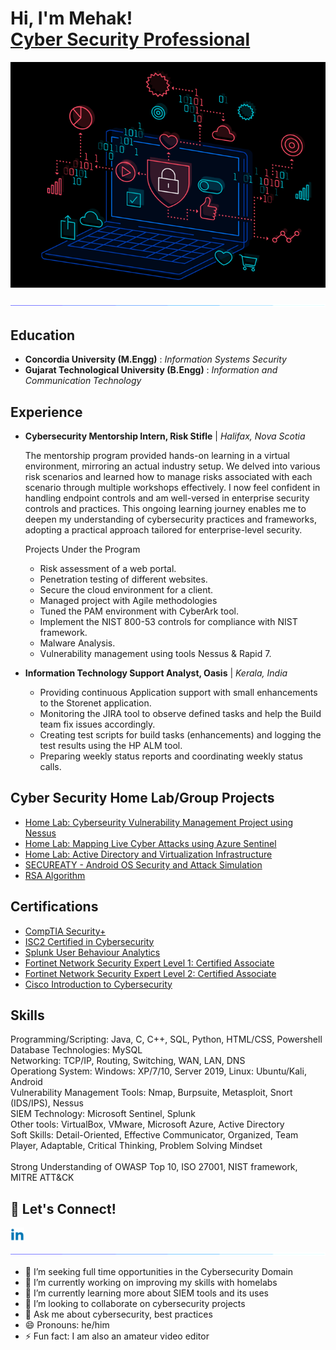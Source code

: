 <h1>Hi, I'm Mehak! <br/><a href="https://www.linkedin.com/in/mehak-security/">Cyber Security Professional</a></h1>

<p align="center">
  <img src="https://github.com/mehakashik/mehakashik/blob/main/assets/Computer-Animation-black.gif">
</p>

<p  align="center">
<img src="https://github.com/mehakashik/mehakashik/blob/main/assets/line-neon.gif">             
</p>

<h2>Education </h2>

- **Concordia University (M.Engg)** : *Information Systems Security* <br>
- **Gujarat Technological University (B.Engg)** : *Information and Communication Technology*

<h2>Experience</h2>

- **Cybersecurity Mentorship Intern, Risk Stifle** | *Halifax, Nova Scotia* <br>
 
  The mentorship program provided hands-on learning in a virtual environment, mirroring an actual industry setup. We delved into various risk scenarios and learned how to manage risks associated with each scenario through multiple workshops effectively. I now feel confident in handling endpoint controls and am well-versed in enterprise security controls and practices. This ongoing learning journey enables me to deepen my understanding of cybersecurity practices and frameworks, adopting a practical approach tailored for enterprise-level security.

  Projects Under the Program 
  - Risk assessment of a web portal. 
  - Penetration testing of different websites. 
  - Secure the cloud environment for a client. 
  - Managed project with Agile methodologies
  - Tuned the PAM environment with CyberArk tool.
  - Implement the NIST 800-53 controls for compliance with NIST framework.
  - Malware Analysis.
  - Vulnerability management using tools Nessus & Rapid 7.

- **Information Technology Support Analyst, Oasis** | *Kerala, India* <br>
  - Providing continuous Application support with small enhancements to the Storenet application.
  - Monitoring the JIRA tool to observe defined tasks and help the Build team fix issues accordingly.
  - Creating test scripts for build tasks (enhancements) and logging the test results using the HP ALM tool.
  - Preparing weekly status reports and coordinating weekly status calls.


<h2>Cyber Security Home Lab/Group Projects</h2>

- [Home Lab: Cyberseurity Vulnerability Management Project using Nessus](https://github.com/mehakashik/Cybersecurity-Vulnerability-Management-Project-using-Nessus)
- [Home Lab: Mapping Live Cyber Attacks using Azure Sentinel](https://github.com/mehakashik/Mapping-Live-Cyber-Attacks-Using-Azure-Sentinel)
- [Home Lab: Active Directory and Virtualization Infrastructure](https://github.com/mehakashik/Active-Directory-and-Virtualization-Infrastructure)
- [SECUREATY - Android OS Security and Attack Simulation](https://github.com/mehakashik/SecurEaty)
- [RSA Algorithm](https://github.com/mehakashik/RSA-Algorithm)


<h2>Certifications</h2>

- [CompTIA Security+](https://www.credly.com/badges/9fd1d2bd-afaf-4ba9-859e-0ff483615615/public_url) 
- [ISC2 Certified in Cybersecurity](https://www.credly.com/badges/66ba3ceb-1d30-4e3a-a54c-ed76d506e0f7/public_url)
- [Splunk User Behaviour Analytics](https://education.splunk.com/award/completion/676d4123-647e-34bf-9e65-d7b42e005560.)
- [Fortinet Network Security Expert Level 1: Certified Associate](https://training.fortinet.com/mod/customcert/verify_certificate.php)
- [Fortinet Network Security Expert Level 2: Certified Associate](https://training.fortinet.com/mod/customcert/verify_certificate.php)
- [Cisco Introduction to Cybersecurity](https://www.credly.com/earner/earned/badge/50126b67-ab0b-4bb6-8cef-7b0cdcaffe2e)

<h2>Skills</h2>
Programming/Scripting:          Java, C, C++, SQL, Python, HTML/CSS, Powershell <br>
Database Technologies:          MySQL <br>
Networking:                     TCP/IP, Routing, Switching, WAN, LAN, DNS <br>
Operationg System:              Windows: XP/7/10, Server 2019, Linux: Ubuntu/Kali, Android <br>
Vulnerability Management Tools: Nmap, Burpsuite, Metasploit, Snort (IDS/IPS), Nessus <br>
SIEM Technology:                Microsoft Sentinel, Splunk <br>
Other tools:                    VirtualBox, VMware, Microsoft Azure, Active Directory <br>
Soft Skills:                    Detail-Oriented, Effective Communicator, Organized, Team Player, Adaptable, Critical Thinking, Problem Solving Mindset <br>
<br>
Strong Understanding of OWASP Top 10, ISO 27001, NIST framework, MITRE ATT&CK

<h2> 🔗 Let's Connect!</h2>

[<img align="left" alt="mehakashik | LinkedIn" width="22px" src="https://github.com/mehakashik/mehakashik/blob/main/assets/linkedin.png" />][linkedin]

[linkedin]: https://www.linkedin.com/in/mehakinfosec/
<br>
<p  align="center">
<img src="https://github.com/mehakashik/mehakashik/blob/main/assets/line-neon.gif">             
</p>

- 🤔 I’m seeking full time opportunities in the Cybersecurity Domain
- 🔭 I’m currently working on improving my skills with homelabs
- 🌱 I’m currently learning more about SIEM tools and its uses
- 👯 I’m looking to collaborate on cybersecurity projects
- 💬 Ask me about cybersecurity, best practices
- 😄 Pronouns: he/him
- ⚡ Fun fact: I am also an amateur video editor


[def]: https://github.com/mehakashik/SecurEaty